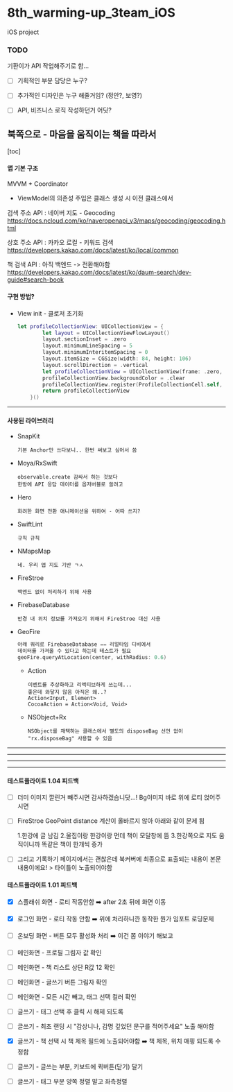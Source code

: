 # 8th_warming-up_3team_iOS
iOS project 

### TODO 

기환이가 API 작업해주기로 함... 

- [ ] 기획적인 부분 담당은 누구?
- [ ] 추가적인 디자인은 누구 해줄거임? (정안?, 보영?)
- [ ] API, 비즈니스 로직 작성하던거 어딧?



## 북쪽으로 - 마음을 움직이는 책을 따라서

[toc]

#### 앱 기본 구조

MVVM + Coordinator

- ViewModel의 의존성 주입은 클래스 생성 시 이전 클래스에서



검색 주소 API : 네이버 지도 - Geocoding
https://docs.ncloud.com/ko/naveropenapi_v3/maps/geocoding/geocoding.html

상호 주소 API : 카카오 로컬 - 키워드 검색
https://developers.kakao.com/docs/latest/ko/local/common

책 검색 API : 아직 백엔드 -> 전환해야함 
https://developers.kakao.com/docs/latest/ko/daum-search/dev-guide#search-book




#### 구현 방법?

- View init - 클로저 초기화

  ```swift
  let profileCollectionView: UICollectionView = {
          let layout = UICollectionViewFlowLayout()
          layout.sectionInset = .zero
          layout.minimumLineSpacing = 5
          layout.minimumInteritemSpacing = 0
          layout.itemSize = CGSize(width: 84, height: 106)
          layout.scrollDirection = .vertical
          let profileCollectionView = UICollectionView(frame: .zero, collectionViewLayout: layout)
          profileCollectionView.backgroundColor = .clear
          profileCollectionView.register(ProfileCollectionCell.self, forCellWithReuseIdentifier: String(describing: ProfileCollectionCell.self))
          return profileCollectionView
      }()
  ```

-----

#### 사용된 라이브러리

   - SnapKit

     ```
     기본 Anchor만 쓰다보니.. 한번 써보고 싶어서 씀
     ```

   - Moya/RxSwift

     ```
     observable.create 감싸서 하는 것보다 
     한방에 API 응답 데이터를 옵저버블로 쓸려고 
     ```

   - Hero

     ```
     화려한 화면 전환 애니메이션을 위하여 - 어따 쓰지?
     ```

   - SwiftLint

     ```
     규칙 규칙
     ```

   - NMapsMap

     ```
     네. 우리 앱 지도 기반 ㄱㅅ
     ```

   - FireStroe 

     ```
     백엔드 없이 처리하기 위해 사용
     ```
     
- FirebaseDatabase

  ```
  반경 내 위치 정보를 가져오기 위해서 FireStroe 대신 사용
  ```

- GeoFire

  ```swift
  아래 쿼리로 FirebaseDatabase == 리얼타임 디비에서
  데이터를 가져올 수 있다고 하는데 테스트가 필요
  geoFire.queryAtLocation(center, withRadius: 0.6)
  ```

   - Action

     ```
     이벤트를 추상화하고 리액티브하게 쓰는데...
     좋은데 와닿지 않음 아직은 왜..? 
     Action<Input, Element>
     CocoaAction = Action<Void, Void>
     ```

   - NSObject+Rx

     ```
     NSObject를 채택하는 클래스에서 별도의 disposeBag 선언 없이 "rx.disposeBag" 사용할 수 있음
     ```

--------------------
--------------------
--------------------
--------------------

#### 테스트플라이트 1.04 피드백

- [ ]  더미 이미지 깔린거 빼주시면 감사하겠습니닷...!
   Bg이미지 바로 위에 로티 얹어주시면

- [ ] FireStroe GeoPoint distance 계산이 올바르지 않아
  아래와 같이 문제 됨

  1.한강에 글 남김
  2.울집이랑 한강이랑 먼데 책이 모달창에 뜸
  3.한강쪽으로 지도 움직이니까 똑같은 책이 한개씩 증가

- [ ] 그리고 기록하기 페이지에서는 괜찮은데 북커버에 최종으로 표출되는 내용이 본문내용이에요! > 타이틀이 노출되어야함

  

#### 테스트플라이트 1.01 피드백

- [x] 스플래쉬 화면 - 로티 작동안함
  ➡️ after 2초 뒤에 화면 이동
- [x] 로그인 화면 - 로티 작동 안함
  ➡️ 위에 처리하니깐 동작한 뭔가 임포트 로딩문제
- [ ] 온보딩 화면 - 버튼 모두 활성화 처리
  ➡️  이건 쫌 이야기 해보고
- [ ] 메인화면 - 프로필 그림자 값 확인
- [ ] 메인화면 - 책 리스트 상단 R값 12 확인
- [ ] 메인화면 - 글쓰기 버튼 그림자 확인
- [ ] 메인화면 - 모든 시간 빼고, 태그 선택 컬러 확인
- [ ] 글쓰기 - 태그 선택 후 클릭 시 해제 되도록
- [ ] 글쓰기 - 최초 랜딩 시 "감상니나, 감명 깊었던 문구를 적어주세요" 노출 해야함
- [x] 글쓰기 - 책 선택 시 책 제목 필드에 노출되어야함
  ➡️ 책 제목, 위치 매핑 되도록 수정함
- [ ] 글쓰기 - 글쓰는 부분, 키보드에 퀵버튼(닫기) 달기
- [ ] 글쓰기 - 태그 부분 양쪽 정렬 말고 좌측정렬

